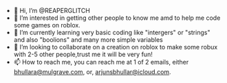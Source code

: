 - 👋 Hi, I’m @REAPERGLITCH
- 👀 I’m interested in getting other people to know me amd to help me code some games on roblox.
- 🌱 I’m currently learning very basic coding like "intergers" or "strings" and also "boolions" and many more simple variables 
- 💞️ I’m looking to collaborate on a creation on roblox to make some robux with 2-5 other people,trust me it will be very fun!
- 📫 How to reach me, you can reach me at 1 of 2 emails, either bhullara@mulgrave.com, or, arjunsbhullar@icloud.com.
<!---
REAPERGLITCh
anyone can join me on my coding journey and help me along the way, so just click on the email link and send me a messege so you can contact me and ill send you an invite so we can code together

